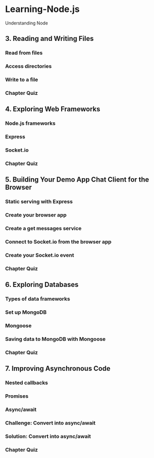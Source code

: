# Learning-Node.js
Understanding Node

## 3. Reading and Writing Files
### Read from files
### Access directories
### Write to a file
### Chapter Quiz

## 4. Exploring Web Frameworks
### Node.js frameworks
### Express
### Socket.io
### Chapter Quiz

## 5. Building Your Demo App Chat Client for the Browser
### Static serving with Express
### Create your browser app
### Create a get messages service
### Connect to Socket.io from the browser app
### Create your Socket.io event
### Chapter Quiz

## 6. Exploring Databases
### Types of data frameworks
### Set up MongoDB
### Mongoose
### Saving data to MongoDB with Mongoose
### Chapter Quiz

## 7. Improving Asynchronous Code
### Nested callbacks
### Promises
### Async/await
### Challenge: Convert into async/await
### Solution: Convert into async/await
### Chapter Quiz
